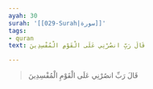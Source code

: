```yaml
---
ayah: 30
surah: '[[029-Surah|سورة]]'
tags:
- quran
text: قَالَ رَبِّ انصُرْنِي عَلَى الْقَوْمِ الْمُفْسِدِينَ

---
```

> قَالَ رَبِّ انصُرْنِي عَلَى الْقَوْمِ الْمُفْسِدِينَ

